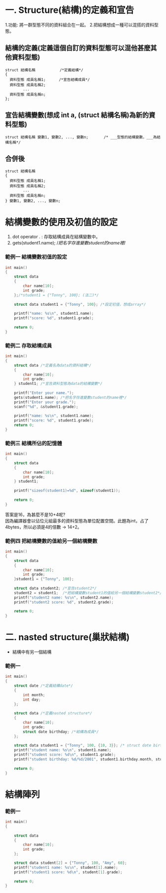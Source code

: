 # 一. Structure(結構)的定義和宣告
1.功能: 將一群型態不同的資料組合在一起。 
2.把結構想成一種可以混搭的資料型態。

## 結構的定義(定義這個自訂的資料型態可以混他甚麼其他資料型態)
```
struct 結構名稱           /*定義結構*/
{
  資料型態 成員名稱1;      /*宣告結構成員*/
  資料型態 成員名稱2;
        ...
  資料型態 成員名稱n;
};
```

## 宣告結構變數(想成 int a, (struct 結構名稱)為新的資料型態)
```
struct 結構名稱 變數1, 變數2, ..., 變數n;       /* ___型態的結構變數，___為結構名稱*/  
```

## 合併後
```
struct 結構名稱 
{
  資料型態 成員名稱1;      
  資料型態 成員名稱2;
        ...
  資料型態 成員名稱n;
} 變數1, 變數2, ..., 變數n;
```
# 結構變數的使用及初值的設定
1. dot operator . : 存取結構成員在結構變數中。
2. gets(student1.name); /*把名字存進變數student的name裡*/
### 範例一 結構變數初值的設定
```c
int main()
{   
    struct data 
    {
        char name[10]; 
        int grade;
    };/*student1 = {"Tonny", 100}; (法二)*/
    
    struct data student1 = {"Tonny", 100}; /*設定初值，想成array*/
    
    printf("name: %s\n", student1.name);
    printf("score: %d", student1.grade);
  
    return 0;
}
```
### 範例二 存取結構成員
```c
int main()
{   
    struct data /*定義名為data的資料結構*/
    {
        char name[10]; 
        int grade;
    } student1; /*宣告資料型態為data的結構變數*/
    
    printf("Enter your name.");
    gets(student1.name); /*把名字存進變數student的name裡*/
    printf("Enter your grade.");
    scanf("%d", &student1.grade);
    
    printf("name: %s\n", student1.name);
    printf("score: %d", student1.grade);
    return 0;
}
```
### 範例三 結構所佔的記憶體
```c
int main()
{   
    struct data 
    {
        char name[10]; 
        int grade;
    } student1; 
    
    printf("sizeof(student1)=%d", sizeof(student1));
  
    return 0;
}
```
答案是16，為甚麼不是10+4呢?  
因為編譯器會以佔位元組最多的資料型態為單位配置空間。此題為int，占了4bytes，所以必須是4的倍數 -> 14+2。

### 範例四 把結構變數的值給另一個結構變數
```c
int main()
{   
    struct data 
    {
        char name[10]; 
        int grade;
    }student1 = {"Tonny", 100};
    
    struct data student2; /*宣告student2*/
    student2 = student1;  /*把結構變數student1的值給另一個結構變數student2*/
    printf("student2 name: %s\n", student2.name);
    printf("student2 score: %d", student2.grade);
  
    return 0;
}
```
# 二. nasted structure(巢狀結構)
- 結構中有另一個結構
### 範例一
```c
int main()
{   
    struct date /*定義結構date*/
    {
        int month;
        int day;
    };
    
    struct data /*定義nasted structure*/
    {
        char name[10]; 
        int grade;
        struct date birthday; /*結構為成員*/
    };
    
    struct data student1 = {"Tonny", 100, {10, 3}}; /* struct date birthday = {10, 3}*/
    printf("student name: %s\n", student1.name);
    printf("student score: %d\n", student1.grade);
    printf("student birthday: %d/%d/2001", student1.birthday.month, student1.birthday.day); /*注意這裡*/
  
    return 0;
}
```

# 結構陣列
### 範例一
```c
int main()
{   
 
    struct data
    {
        char name[10]; 
        int grade;
    };

    struct data student[2] = {"Tonny", 100, "Amy", 60};
    printf("student1 name: %s\n", student[1].name);
    printf("student1 score: %d\n", student[1].grade);
  
    return 0;
}
```
